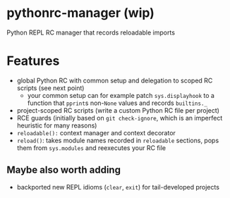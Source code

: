 # pythonrc-manager (wip)
Python REPL RC manager that records reloadable imports

# Features
* global Python RC with common setup and delegation to scoped RC scripts (see next point)
  * your common setup can for example patch `sys.displayhook` to a function that `pprint`s non-`None` values and records `builtins._`
* project-scoped RC scripts (write a custom Python RC file per project)
* RCE guards (initially based on `git check-ignore`, which is an imperfect heuristic for many reasons)
* `reloadable():` context manager and context decorator
* `reload()`: takes module names recorded in `reloadable` sections, pops them from `sys.modules` and reexecutes your RC file

## Maybe also worth adding
* backported new REPL idioms (`clear`, `exit`) for tail-developed projects
